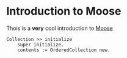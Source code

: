 # Introduction to Moose

Thois is a **very** cool introduction to [Moose](https://moosetechnology.org/)

```Smalltalk
Collection >> initialize
	super initialize.
	contents := OrderedCollection new.
```